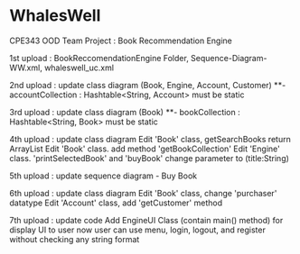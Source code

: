 # WhalesWell
CPE343 OOD Team Project : Book Recommendation Engine

1st upload : BookReccomendationEngine Folder, Sequence-Diagram-WW.xml, whaleswell_uc.xml

2nd upload : update class diagram (Book, Engine, Account, Customer) **- accountCollection : Hashtable<String, Account> must be static

3rd upload : update class diagram (Book) **- bookCollection : Hashtable<String, Book> must be static

4th upload : update class diagram
  Edit 'Book' class, getSearchBooks return ArrayList<Book>
  Edit 'Book' class. add method 'getBookCollection'
  Edit 'Engine' class. 'printSelectedBook' and 'buyBook' change parameter to (title:String)

5th upload : update sequence diagram - Buy Book

6th upload : update class diagram 
  Edit 'Book' class, change 'purchaser' datatype
  Edit 'Account' class, add 'getCustomer' method

7th upload : update code
  Add EngineUI Class (contain main() method) for display UI to user
  now user can use menu, login, logout, and register without checking any string format
